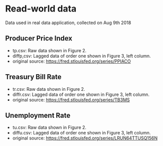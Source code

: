 # Read-world data
Data used in real data application, collected on Aug 9th 2018 

## Producer Price Index 
- tp.csv: Raw data shown in Figure 2.
- diffp,csv: Lagged data of order one shown in Figure 3, left column.
- original source: https://fred.stlouisfed.org/series/PPIACO

## Treasury Bill Rate
- tr.csv: Raw data shown in Figure 2.
- diffr.csv: Lagged data of order one shown in Figure 3, left column.
- original source: https://fred.stlouisfed.org/series/TB3MS


## Unemployment Rate
- tu.csv: Raw data shown in Figure 2.
- diffu.csv: Lagged data of order one shown in Figure 3, left column.
- original source: https://fred.stlouisfed.org/series/LRUN64TTUSQ156N
